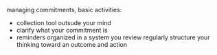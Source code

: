 managing commitments, basic activities:
- collection tool outsude your mind
- clarify what your commitment is
- reminders organized in a system you review regularly
structure your thinking toward an outcome and action